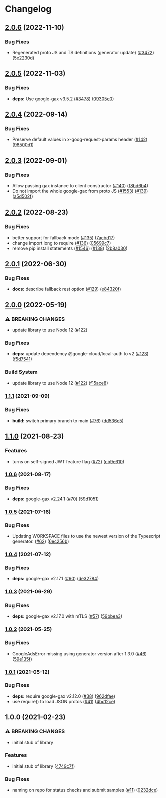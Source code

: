 # Changelog

## [2.0.6](https://github.com/googleapis/google-cloud-node/compare/policy-troubleshooter-v2.0.5...policy-troubleshooter-v2.0.6) (2022-11-10)


### Bug Fixes

* Regenerated proto JS and TS definitions (generator update) ([#3472](https://github.com/googleapis/google-cloud-node/issues/3472)) ([5e2230d](https://github.com/googleapis/google-cloud-node/commit/5e2230dfc4302bb2ac9628ff4200eb46509e103d))

## [2.0.5](https://github.com/googleapis/google-cloud-node/compare/policy-troubleshooter-v2.0.4...policy-troubleshooter-v2.0.5) (2022-11-03)


### Bug Fixes

* **deps:** Use google-gax v3.5.2 ([#3478](https://github.com/googleapis/google-cloud-node/issues/3478)) ([09305e0](https://github.com/googleapis/google-cloud-node/commit/09305e06548b89dc17bb3d3167e2d1e69588caa4))

## [2.0.4](https://github.com/googleapis/nodejs-policy-troubleshooter/compare/v2.0.3...v2.0.4) (2022-09-14)


### Bug Fixes

* Preserve default values in x-goog-request-params header ([#142](https://github.com/googleapis/nodejs-policy-troubleshooter/issues/142)) ([98500d1](https://github.com/googleapis/nodejs-policy-troubleshooter/commit/98500d13ecdfa585aa500d507760c58e52ccf1bc))

## [2.0.3](https://github.com/googleapis/nodejs-policy-troubleshooter/compare/v2.0.2...v2.0.3) (2022-09-01)


### Bug Fixes

* Allow passing gax instance to client constructor ([#140](https://github.com/googleapis/nodejs-policy-troubleshooter/issues/140)) ([f8bd6b4](https://github.com/googleapis/nodejs-policy-troubleshooter/commit/f8bd6b4000f7b11b0e5f5e1a3c199a5d5f8f57e8))
* Do not import the whole google-gax from proto JS ([#1553](https://github.com/googleapis/nodejs-policy-troubleshooter/issues/1553)) ([#139](https://github.com/googleapis/nodejs-policy-troubleshooter/issues/139)) ([a5d502f](https://github.com/googleapis/nodejs-policy-troubleshooter/commit/a5d502f7ce2a43f62c1bfeaa55fe9f6bc1796982))

## [2.0.2](https://github.com/googleapis/nodejs-policy-troubleshooter/compare/v2.0.1...v2.0.2) (2022-08-23)


### Bug Fixes

* better support for fallback mode ([#135](https://github.com/googleapis/nodejs-policy-troubleshooter/issues/135)) ([7acbd17](https://github.com/googleapis/nodejs-policy-troubleshooter/commit/7acbd17c45d76cac504436fbcd7a2f6463c3d3ef))
* change import long to require ([#136](https://github.com/googleapis/nodejs-policy-troubleshooter/issues/136)) ([05699c7](https://github.com/googleapis/nodejs-policy-troubleshooter/commit/05699c7f0d17826d3635618803e41557ebc377d7))
* remove pip install statements ([#1546](https://github.com/googleapis/nodejs-policy-troubleshooter/issues/1546)) ([#138](https://github.com/googleapis/nodejs-policy-troubleshooter/issues/138)) ([2b8a030](https://github.com/googleapis/nodejs-policy-troubleshooter/commit/2b8a030f81a00161baf08a9aafd4add86528d082))

## [2.0.1](https://github.com/googleapis/nodejs-policy-troubleshooter/compare/v2.0.0...v2.0.1) (2022-06-30)


### Bug Fixes

* **docs:** describe fallback rest option ([#129](https://github.com/googleapis/nodejs-policy-troubleshooter/issues/129)) ([e84320f](https://github.com/googleapis/nodejs-policy-troubleshooter/commit/e84320ffdea95006a57a29db73b5e0e4286de5a7))

## [2.0.0](https://github.com/googleapis/nodejs-policy-troubleshooter/compare/v1.1.1...v2.0.0) (2022-05-19)


### ⚠ BREAKING CHANGES

* update library to use Node 12 (#122)

### Bug Fixes

* **deps:** update dependency @google-cloud/local-auth to v2 ([#123](https://github.com/googleapis/nodejs-policy-troubleshooter/issues/123)) ([f5d7541](https://github.com/googleapis/nodejs-policy-troubleshooter/commit/f5d7541fe61c1b17ca9ccd339d28759a937e1252))


### Build System

* update library to use Node 12 ([#122](https://github.com/googleapis/nodejs-policy-troubleshooter/issues/122)) ([f15ace8](https://github.com/googleapis/nodejs-policy-troubleshooter/commit/f15ace8726ead0dcdf6c643b0e403f7717f85e5c))

### [1.1.1](https://www.github.com/googleapis/nodejs-policy-troubleshooter/compare/v1.1.0...v1.1.1) (2021-09-09)


### Bug Fixes

* **build:** switch primary branch to main ([#76](https://www.github.com/googleapis/nodejs-policy-troubleshooter/issues/76)) ([dd536c5](https://www.github.com/googleapis/nodejs-policy-troubleshooter/commit/dd536c5796007a1c5c42c30bbd672b40b7bc5e60))

## [1.1.0](https://www.github.com/googleapis/nodejs-policy-troubleshooter/compare/v1.0.6...v1.1.0) (2021-08-23)


### Features

* turns on self-signed JWT feature flag ([#72](https://www.github.com/googleapis/nodejs-policy-troubleshooter/issues/72)) ([cb9e610](https://www.github.com/googleapis/nodejs-policy-troubleshooter/commit/cb9e61019ea6ec71201b30de68c84b1e93b1045e))

### [1.0.6](https://www.github.com/googleapis/nodejs-policy-troubleshooter/compare/v1.0.5...v1.0.6) (2021-08-17)


### Bug Fixes

* **deps:** google-gax v2.24.1 ([#70](https://www.github.com/googleapis/nodejs-policy-troubleshooter/issues/70)) ([59d1051](https://www.github.com/googleapis/nodejs-policy-troubleshooter/commit/59d10517aaa5964d319cae1bfbad2da7b652e3a4))

### [1.0.5](https://www.github.com/googleapis/nodejs-policy-troubleshooter/compare/v1.0.4...v1.0.5) (2021-07-16)


### Bug Fixes

* Updating WORKSPACE files to use the newest version of the Typescript generator. ([#62](https://www.github.com/googleapis/nodejs-policy-troubleshooter/issues/62)) ([6ec256b](https://www.github.com/googleapis/nodejs-policy-troubleshooter/commit/6ec256b64e1b95b369fc6a7dc22a1f0c37df1202))

### [1.0.4](https://www.github.com/googleapis/nodejs-policy-troubleshooter/compare/v1.0.3...v1.0.4) (2021-07-12)


### Bug Fixes

* **deps:** google-gax v2.17.1 ([#60](https://www.github.com/googleapis/nodejs-policy-troubleshooter/issues/60)) ([de32784](https://www.github.com/googleapis/nodejs-policy-troubleshooter/commit/de32784b45be401f2fec066e2778f7334f89201b))

### [1.0.3](https://www.github.com/googleapis/nodejs-policy-troubleshooter/compare/v1.0.2...v1.0.3) (2021-06-29)


### Bug Fixes

* **deps:** google-gax v2.17.0 with mTLS ([#57](https://www.github.com/googleapis/nodejs-policy-troubleshooter/issues/57)) ([59bbea3](https://www.github.com/googleapis/nodejs-policy-troubleshooter/commit/59bbea300af0b1e36236cef7da3120507e9f321c))

### [1.0.2](https://www.github.com/googleapis/nodejs-policy-troubleshooter/compare/v1.0.1...v1.0.2) (2021-05-25)


### Bug Fixes

* GoogleAdsError missing using generator version after 1.3.0 ([#46](https://www.github.com/googleapis/nodejs-policy-troubleshooter/issues/46)) ([59e135f](https://www.github.com/googleapis/nodejs-policy-troubleshooter/commit/59e135ff3cf2e39f0b8805ecd74bd5a8de1bdb93))

### [1.0.1](https://www.github.com/googleapis/nodejs-policy-troubleshooter/compare/v1.0.0...v1.0.1) (2021-05-12)


### Bug Fixes

* **deps:** require google-gax v2.12.0 ([#38](https://www.github.com/googleapis/nodejs-policy-troubleshooter/issues/38)) ([962dfae](https://www.github.com/googleapis/nodejs-policy-troubleshooter/commit/962dfae3d9440dec5f8477a66efb0516d4f5fff2))
* use require() to load JSON protos ([#41](https://www.github.com/googleapis/nodejs-policy-troubleshooter/issues/41)) ([4bc12ce](https://www.github.com/googleapis/nodejs-policy-troubleshooter/commit/4bc12ce5ea6e4ab3a1eb3978c2a646523b0d3b13))

## 1.0.0 (2021-02-23)


### ⚠ BREAKING CHANGES

* initial stub of library

### Features

* initial stub of library ([4749c7f](https://www.github.com/googleapis/nodejs-policy-troubleshooter/commit/4749c7fa902cd909f9b878c8f5554751998747a6))


### Bug Fixes

* naming on repo for status checks and submit samples ([#11](https://www.github.com/googleapis/nodejs-policy-troubleshooter/issues/11)) ([0232dce](https://www.github.com/googleapis/nodejs-policy-troubleshooter/commit/0232dce5f27bcaad08fa58aa2113aa928cf0b517))
